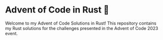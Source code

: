 # Advent of Code in Rust 🦀

Welcome to my Advent of Code Solutions in Rust! This repository contains my Rust solutions for the challenges presented in the Advent of Code 2023 event.
